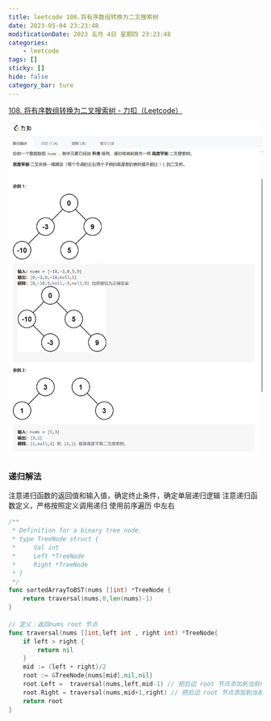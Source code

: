 ```yaml
---
title: leetcode 108.将有序数组转换为二叉搜索树
date: 2023-05-04 23:23:48
modificationDate: 2023 五月 4日 星期四 23:23:48
categories: 
	- leetcode
tags: []
sticky: []
hide: false
category_bar: ture
---
```


[108. 将有序数组转换为二叉搜索树 - 力扣（Leetcode）](https://leetcode.cn/problems/convert-sorted-array-to-binary-search-tree/description/)

![](../../imgs/Pasted%20image%2020230504232459.png)
### 递归解法
注意递归函数的返回值和输入值，确定终止条件，确定单层递归逻辑
注意递归函数定义，严格按照定义调用递归
使用前序遍历 中左右
```go
/**
 * Definition for a binary tree node.
 * type TreeNode struct {
 *     Val int
 *     Left *TreeNode
 *     Right *TreeNode
 * }
 */
func sortedArrayToBST(nums []int) *TreeNode {
    return traversal(nums,0,len(nums)-1)
}

// 定义：返回nums root 节点
func traversal(nums []int,left int , right int) *TreeNode{
    if left > right {
        return nil
    }
    mid := (left + right)/2
    root := &TreeNode{nums[mid],nil,nil}
    root.Left =  traversal(nums,left,mid-1) // 把后边 root 节点添加到当前root left 左节点上
    root.Right = traversal(nums,mid+1,right) // 把后边 root 节点添加到当前root right 左节点上
    return root
}

```

